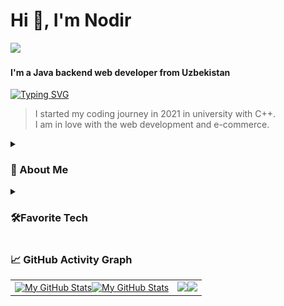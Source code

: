 <h1>
  Hi 👋, I'm Nodir
</h1>

![](https://komarev.com/ghpvc/?username=nodirjon2901&color=gray)

<h4 align="left"> I'm a Java backend web developer from Uzbekistan </h4>
<a href="https://git.io/typing-svg"><img src="https://readme-typing-svg.demolab.com?font=REM&size=16&pause=100&color=F6F6F6&width=900&height=30&lines=My+first+programming+language+I+learned+was+C%2B%2B.%7C;I'm+focusing+on+building+eCommerce+softwares.;I'm+focusing+on+building+eCommerce+softwares.;I+love+web+development." alt="Typing SVG" /></a>

> I started my coding journey in 2021 in university with C++. <br>
I am in love with the web development and e-commerce.

<details close>
<summary><h3>🐻 About Me</h3></summary>

- ⌨️ My writings(in uzbek)
- 🌱 Currently learning Java framework <b> Spring Boot </b><br>
- 💬 Feel free to give any question related to <b>IT</b>  <br>
- 📫 How to reach me: <br>

<div>
  <a href="https://gmail.com/nodirjontojiahmedov2901@gmail.com"><img src="https://img.shields.io/badge/Gmail-D14836?style=for-the-badge&logo=gmail&logoColor=white" /></a>
  <a href="https://t.me/nodir_tatu"><img src="https://img.shields.io/badge/Telegram-2CA5E0?style=for-the-badge&logo=telegram&logoColor=white" /></a>
  <a href="https://linkedin.com/in/nodirjontojiahmedov"><img src="https://img.shields.io/badge/linkedin-D14836?style=for-the-badge&logo=linkedin&logoColor=white"/></a>
  <a href="https://www.leetcode.com/nodirjontojiahmedov2901"><img src="https://img.shields.io/badge/leetcode-D14836?style=for-the-badge&logo=leetcode&logoColor=white"/></a>

</details>
<details close>
<summary><h3>🛠Favorite Tech</h3></summary>

> Tools, languages, and other things that I like to work with.

## <h3>🧰Version Control</h3>
<img height="50" src="https://user-images.githubusercontent.com/25181517/192108372-f71d70ac-7ae6-4c0d-8395-51d8870c2ef0.png"> 
<img height="50" src="https://user-images.githubusercontent.com/25181517/192108374-8da61ba1-99ec-41d7-80b8-fb2f7c0a4948.png">

## <h3>🔨 Tools</h3>
<img height="50" src="https://user-images.githubusercontent.com/25181517/192108890-200809d1-439c-4e23-90d3-b090cf9a4eea.png">
<img height="50" src="https://static-00.iconduck.com/assets.00/pgadmin-icon-2048x2048-rxk8ydpt.png">
<img height="50" src="https://user-images.githubusercontent.com/25181517/192109061-e138ca71-337c-4019-8d42-4792fdaa7128.png">

## <h3>🌐 Web Dev</h3>
<img height="50" src="https://user-images.githubusercontent.com/25181517/192158954-f88b5814-d510-4564-b285-dff7d6400dad.png">
<img height="50" src="https://user-images.githubusercontent.com/25181517/183898674-75a4a1b1-f960-4ea9-abcb-637170a00a75.png">

## <h3>📜 Java</h3>
<img height="50" src="https://raw.githubusercontent.com/devicons/devicon/master/icons/java/java-original.svg">
<img height="50" src="https://www.vectorlogo.zone/logos/springio/springio-icon.svg">

## <h3>💾 Database</h3>
<img height="50" src="https://user-images.githubusercontent.com/25181517/117208740-bfb78400-adf5-11eb-97bb-09072b6bedfc.png">
<img height="50" src="https://raw.githubusercontent.com/devicons/devicon/master/icons/mongodb/mongodb-original-wordmark.svg">

## <h3>🖥 Operating system</h3>
<img height="50" src="https://user-images.githubusercontent.com/25181517/186884150-05e9ff6d-340e-4802-9533-2c3f02363ee3.png">

</details>

<h3>📈 GitHub Activity Graph</h3>
  <table>
    <tr>
        <td align="center"><a href="https://github.com/nodirjon2901#gh-light-mode-only"><img src="https://github-readme-stats.vercel.app/api?username=nodirjon2901&show_icons=true&theme=default&include_all_commits=true#gh-light-mode-only" alt="My GitHub Stats"/></a><a href="https://github.com/nodirjon2901#gh-dark-mode-only"><img src="https://github-readme-stats.vercel.app/api?username=nodirjon2901&show_icons=true&theme=tokyonight&include_all_commits=true#gh-dark-mode-only" alt="My GitHub Stats"/></a></td>
        <td align="center"><a href="https://github.com/nodirjon2901#gh-light-mode-only"><img src="https://github-readme-streak-stats.herokuapp.com/?user=nodirjon2901&theme=default"/></a><a href="https://github.com/nodirjon2901#gh-dark-mode-only"><img src="https://github-readme-streak-stats.herokuapp.com/?user=nodirjon2901&theme=tokyonight"/></a></td>
    </tr>
</table>

